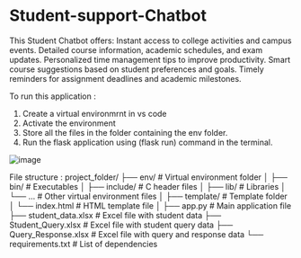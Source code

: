 # Student-support-Chatbot

This Student Chatbot offers:
Instant access to college activities and campus events.
Detailed course information, academic schedules, and exam updates.
Personalized time management tips to improve productivity.
Smart course suggestions based on student preferences and goals.
Timely reminders for assignment deadlines and academic milestones.

To run this application :
1) Create a virtual environmrnt in vs code
2) Activate the environment
3) Store all the files in the folder containing the env folder.
4) Run the flask application using (flask run) command in the terminal.

![image](https://github.com/user-attachments/assets/018ba760-6a23-4ecc-a302-62981e75155c)

   
File structure : 
project_folder/
├── env/                      # Virtual environment folder
│   ├── bin/                  # Executables
│   ├── include/              # C header files
│   ├── lib/                  # Libraries
│   └── ...                   # Other virtual environment files
│
├── template/                 # Template folder
│   └── index.html            # HTML template file
│
├── app.py                    # Main application file
├── student_data.xlsx         # Excel file with student data
├── Student_Query.xlsx        # Excel file with student query data
├── Query_Response.xlsx       # Excel file with query and response data
└── requirements.txt          # List of dependencies
